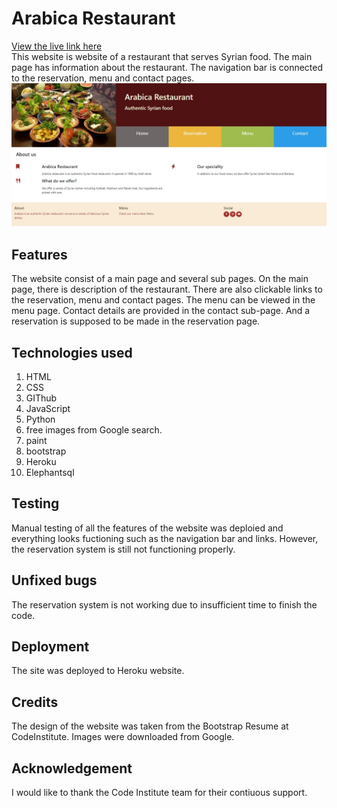 # Arabica Restaurant

[View the live link here](https://arabica-1982.herokuapp.com/)
<br>
This website is website of a restaurant that serves Syrian food. The main page has information about the restaurant. The navigation bar is connected to the reservation, menu and contact pages.
<br>
<img src="static/images/homepage.jpg" alt="image of the main page">

## Features
The website consist of a main page and several sub pages. On the main page, there is description of the restaurant. There are also clickable links to the reservation, menu and contact pages. The menu can be viewed in the menu page. Contact details are provided in the contact sub-page. And a reservation is supposed to be made in the reservation page. 
## Technologies used
1. HTML
2. CSS
3. GIThub 
4. JavaScript
5. Python
6. free images from Google search.
7. paint 
8. bootstrap
9. Heroku
10. Elephantsql

## Testing 
Manual testing of all the features of the website was deploied and everything looks fuctioning such as the navigation bar and links. However, the reservation system is still not functioning properly. 
## Unfixed bugs 
The reservation system is not working due to insufficient time to finish the code.

## Deployment 
The site was deployed to Heroku website. 
## Credits
The design of the website was taken from the Bootstrap Resume at CodeInstitute.
Images were downloaded from Google.

## Acknowledgement
I would like to thank the Code Institute team for their contiuous support. 